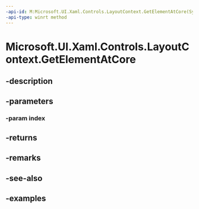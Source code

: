 ```yaml
---
-api-id: M:Microsoft.UI.Xaml.Controls.LayoutContext.GetElementAtCore(System.Int32)
-api-type: winrt method
---
```


<!-- Method syntax.
virtual protected UIElement LayoutContext.GetElementAtCore(Int32 index)
-->

# Microsoft.UI.Xaml.Controls.LayoutContext.GetElementAtCore

## -description

## -parameters
### -param index

## -returns

## -remarks

## -see-also

## -examples

